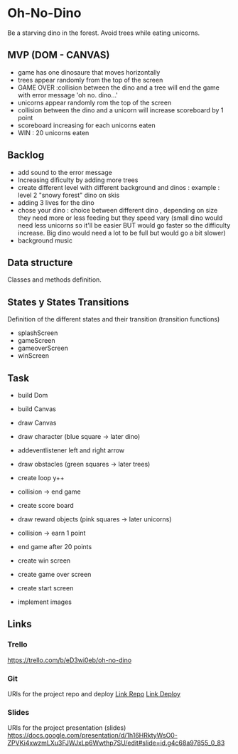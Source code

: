 # Oh-No-Dino
Be a starving dino in the forest. Avoid trees while eating unicorns.

## MVP (DOM - CANVAS)

- game has one dinosaure that moves horizontally
- trees appear randomly from the top of the screen
- GAME OVER :collision between the dino and a tree will end the game with error message 'oh no. dino...'
- unicorns appear randomly rom the top of the screen
- collision between the dino and a unicorn will increase scoreboard by 1 point
- scoreboard increasing for each unicorns eaten
- WIN : 20 unicorns eaten



## Backlog
- add sound to the error message
- Increasing dificulty by adding more trees
- create different level with different background and dinos :
example : level 2 "snowy forest" dino on skis
- adding 3 lives for the dino
- chose your dino : choice between different dino ,
depending on size they need more or less feeding but they speed vary (small dino would need less unicorns so it'll be easier BUT would go faster so the difficulty increase. Big dino would need a lot to be full but would go a bit slower)
- background music

## Data structure
Classes and methods definition.


## States y States Transitions
Definition of the different states and their transition (transition functions)

- splashScreen
- gameScreen
- gameoverScreen
- winScreen


## Task
- build Dom
- build Canvas
- draw Canvas

- draw character (blue square -> later dino)
- addeventlistener left and right arrow
- draw obstacles (green squares -> later trees)
- create loop y++
- collision -> end game

- create score board
- draw reward objects (pink squares -> later unicorns)
- collision -> earn 1 point
- end game after 20 points

- create win screen
- create game over screen
- create start screen

- implement images



## Links


### Trello
https://trello.com/b/eD3wi0eb/oh-no-dino


### Git
URls for the project repo and deploy
[Link Repo](http://github.com)
[Link Deploy](http://github.com)


### Slides
URls for the project presentation (slides)
https://docs.google.com/presentation/d/1h16HRktyWsO0-ZPVKi4xwzmLXu3FJWJxLp6Wwthp7SU/edit#slide=id.g4c68a97855_0_83
